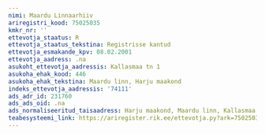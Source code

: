 ```yaml
---
nimi: Maardu Linnaarhiiv
ariregistri_kood: 75025035
kmkr_nr: ''
ettevotja_staatus: R
ettevotja_staatus_tekstina: Registrisse kantud
ettevotja_esmakande_kpv: 08.02.2001
ettevotja_aadress: .na
asukoht_ettevotja_aadressis: Kallasmaa tn 1
asukoha_ehak_kood: 446
asukoha_ehak_tekstina: Maardu linn, Harju maakond
indeks_ettevotja_aadressis: '74111'
ads_adr_id: 231760
ads_ads_oid: .na
ads_normaliseeritud_taisaadress: Harju maakond, Maardu linn, Kallasmaa tn 1
teabesysteemi_link: https://ariregister.rik.ee/ettevotja.py?ark=75025035&ref=rekvisiidid
---
```

